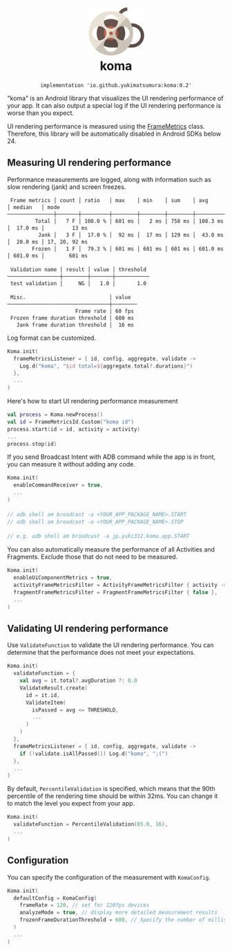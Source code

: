<h1 align="center">
    <br />
    <img src="./img/icon.png">
    <br />
    koma
</h1>

<div align="center">

```
implementation 'io.github.yukimatsumura:koma:0.2'
```

</div>

"koma" is an Android library that visualizes the UI rendering performance of your app.
It can also output a special log if the UI rendering performance is worse than you expect.

UI rendering performance is measured using the [FrameMetrics](https://developer.android.com/reference/androidx/core/app/FrameMetricsAggregator) class.
Therefore, this library will be automatically disabled in Android SDKs below 24.

## Measuring UI rendering performance

Performance measurements are logged, along with information such as slow rendering (jank) and screen freezes.

```
 Frame metrics │ count │ ratio   │ max    │ min    │ sum    │ avg      │ median   │ mode
───────────────┼───────┼─────────┼────────┼────────┼────────┼──────────┼──────────┼───────────────
         Total │   7 F │ 100.0 % │ 601 ms │   2 ms │ 758 ms │ 108.3 ms │  17.0 ms │         13 ms
          Jank │   3 F │  17.0 % │  92 ms │  17 ms │ 129 ms │  43.0 ms │  20.0 ms │ 17, 20, 92 ms
        Frozen │   1 F │  79.3 % │ 601 ms │ 601 ms │ 601 ms │ 601.0 ms │ 601.0 ms │        601 ms

 Validation name │ result │ value │ threshold
─────────────────┼────────┼───────┼───────────
 test validation │     NG │   1.0 │       1.0

 Misc.                           │ value
─────────────────────────────────┼────────
                      Frame rate │ 60 fps
 Frozen frame duration threshold │ 600 ms
   Jank frame duration threshold │  16 ms
```

Log format can be customized.

```kotlin
Koma.init(
  frameMetricsListener = { id, config, aggregate, validate ->
    Log.d("koma", "$id total=${aggregate.total?.durations}")
  },
  ...
)
```

Here's how to start UI rendering performance measurement

```kotlin
val process = Koma.newProcess()
val id = FrameMetricsId.Custom("koma id")
process.start(id = id, activity = activity)
...
process.stop(id)
```

If you send Broadcast Intent with ADB command while the app is in front, you can measure it without adding any code.

```kotlin
Koma.init(
  enableCommandReceiver = true,
  ...
)

// adb shell am broadcast -a <YOUR_APP_PACKAGE_NAME>.START
// adb shell am broadcast -a <YOUR_APP_PACKAGE_NAME>.STOP

// e.g. adb shell am broadcast -a jp.yuki312.koma.app.START
```

You can also automatically measure the performance of all Activities and Fragments.
Exclude those that do not need to be measured.

```kotlin
Koma.init(
  enableUiComponentMetrics = true,
  activityFrameMetricsFilter = ActivityFrameMetricsFilter { activity -> ... },
  fragmentFrameMetricsFilter = FragmentFrameMetricsFilter { false },
  ...
)
```

## Validating UI rendering performance

Use `ValidateFunction` to validate the UI rendering performance.
You can determine that the performance does not meet your expectations.

```kotlin
Koma.init(
  validateFunction = {
    val avg = it.total?.avgDuration ?: 0.0
    ValidateResult.create(
      id = it.id,
      ValidateItem(
        isPassed = avg <= THRESHOLD,
        ...
      )
    )
  },
  frameMetricsListener = { id, config, aggregate, validate ->
    if (!validate.isAllPassed()) Log.d("koma", ";(")
  },
  ...
)
```

By default, `PercentileValidation` is specified, which means that the 90th percentile of the rendering time should be within 32ms.
You can change it to match the level you expect from your app.

```kotlin
Koma.init(
  validateFunction = PercentileValidation(85.0, 16),
  ...
)
```

## Configuration

You can specify the configuration of the measurement with `KomaConfig`.

```kotlin
Koma.init(
  defaultConfig = KomaConfig(
    frameRate = 120, // set for 120fps devices
    analyzeMode = true, // display more detailed measurement results
    frozenFrameDurationThreshold = 600, // Specify the number of milliseconds to consider the screen frozen
  )
  ...
)
```